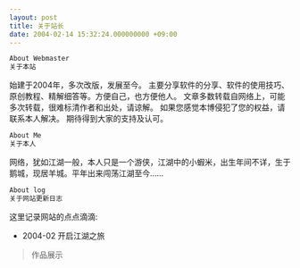 ```yaml
---
layout: post
title: 关于站长
date: 2004-02-14 15:32:24.000000000 +09:00
---
```

```bash
About Webmaster
关于本站
```
始建于2004年，多次改版，发展至今。
主要分享软件的分享、软件的使用技巧、原创教程、精解细答等。方便自己，也方便他人。
文章多数转载自网络上，可能多次转载，很难标清作者和出处，请谅解。
如果您感觉本博侵犯了您的权益，请联系本人解决。
期待得到大家的支持及认可。 

```bash
About Me
关于本人
```
网络，犹如江湖一般，本人只是一个游侠，江湖中的小蝦米，出生年间不详，生于鹅城，现居羊城。平年出来闯荡江湖至今……

```bash
About log
关于网站更新日志
```
这里记录网站的点点滴滴:
* 2004-02 开启江湖之旅

> 作品展示
